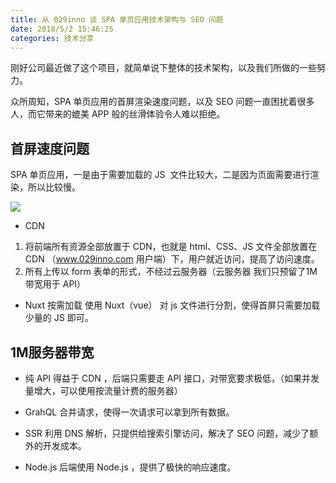 ```yaml
---
title: 从 029inno 谈 SPA 单页应用技术架构与 SEO 问题
date: 2018/5/2 15:46:25
categories: 技术分享
---
```


刚好公司最近做了这个项目，就简单说下整体的技术架构，以及我们所做的一些努力。

众所周知，SPA 单页应用的首屏渲染速度问题，以及 SEO 问题一直困扰着很多人，而它带来的媲美 APP 般的丝滑体验令人难以拒绝。

## 首屏速度问题

SPA 单页应用，一是由于需要加载的 JS  文件比较大，二是因为页面需要进行渲染，所以比较慢。

![](/src/img/029inno.svg)

- CDN
1. 将前端所有资源全部放置于 CDN，也就是 html、CSS、JS 文件全部放置在 CDN （www.029inno.com 用户端）下，用户就近访问，提高了访问速度。
2. 所有上传以 form 表单的形式，不经过云服务器（云服务器 我们只预留了1M 带宽用于 API）

- Nuxt 按需加载
使用 Nuxt（vue） 对 js 文件进行分割，使得首屏只需要加载少量的 JS 即可。

## 1M服务器带宽

- 纯 API
得益于 CDN ，后端只需要走 API 接口，对带宽要求极低，（如果并发量增大，可以使用按流量计费的服务器）

- GrahQL
合并请求，使得一次请求可以拿到所有数据。

- SSR
利用 DNS 解析，只提供给搜索引擎访问，解决了 SEO 问题，减少了额外的开发成本。

- Node.js
后端使用 Node.js ，提供了极快的响应速度。


